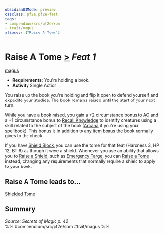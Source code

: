 ```yaml
---
obsidianUIMode: preview
cssclass: pf2e,pf2e-feat
tags:
- compendium/src/pf2e/som
- trait/magus
aliases: ["Raise A Tome"]
---
```

# Raise A Tome  [>](../../rules/core-rulebook/chapter-9-playing-the-game.md#Actions "Single Action") *Feat 1*  
[magus](../../rules/traits/magus-som.md)  

- **Requirements**: You're holding a book.
- **Activity** Single Action

You raise up the book you're holding and flip it open to defend yourself and expedite your studies. The book remains raised until the start of your next turn.

While you have a book raised, you gain a +2 circumstance bonus to AC and a +1 circumstance bonus to [Recall Knowledge](../../rules/actions/recall-knowledge.md) to identify creatures using a skill related to the subject of the book ([Arcana](../skills.md#Arcana) if you're using your spellbook). This bonus is in addition to any item bonus the book normally gives to the check.

If you have [Shield Block](shield-block.md), you can use the tome for that feat (Hardness 3, HP 12, BT 6) as though it were a shield. Whenever you use an ability that allows you to [Raise a Shield](../../rules/actions/raise-a-shield.md), such as [Emergency Targe](emergency-targe-som.md), you can [Raise a Tome](../../../..//TTRPGShare-Pathfinder-2E-Vault/compendium/feats/raise-a-tome-som.md) instead, changing any requirements that normally require a shield to apply to your book.

## Raise A Tome leads to...

[Shielded Tome](shielded-tome-som.md)

## Summary

*Source: Secrets of Magic p. 42*  
%% #compendium/src/pf2e/som #trait/magus %%